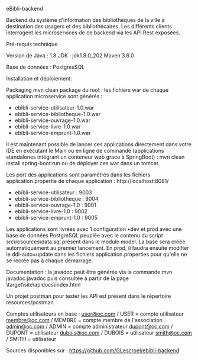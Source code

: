 eBibli-backend

Backend du système d'information des bibliothèques de la ville à destination des usagers et des bibliothécaires.
Les différents clients interrogent les microservices de ce backend via les API Rest exposées.

Pré-requis technique

Version de Java : 1.8
 JDK : jdk1.8.0_202
 Maven 3.6.0

Base de données : PostgresSQL

Installation et déploiement:

Packaging
mvn clean package du root : les fichiers war de chaque application microservice sont générés :
- ebibli-service-utilisateur-1.0.war
- ebibli-service-bibliotheque-1.0.war
- ebibli-service-ouvrage-1.0.war
- ebibli-service-livre-1.0.war
- ebibli-service-emprunt-1.0.war

Il est maintenant possible de lancer ces applications directement dans votre IDE en exécutant le Main
ou en ligne de commande (applications standalones intégrant un conteneur web grace à SpringBoot) : mvn clean install spring-boot:run
ou de déployer ces war dans un tomcat.

Les port des applications sont paramétrés dans les fichiers application.propertie de chaque application : http://localhost:8081/
- ebibli-service-utilisateur : 9003
- ebibli-service-bibliotheque : 9004
- ebibli-service-ouvrage-1.0 : 9001
- ebibli-service-livre-1.0 : 9002
- ebibli-service-emprunt-1.0 : 9005

Les applications sont livrées avec 1 configuration
•dev et prod avec une base de données PostgreSQL peuplée avec le contenu du script src\resources\data.sql présent dans le module model. 
La base sera créée automatiquement au premier lancement.
En prod, il faudra ensuite modifier le ddl-auto=update dans les fichiers application.properties pour qu'elle ne se recrée pas à chaque démarrage.

Documentation : la javadoc peut être générée via la commande mvn javadoc:javadoc puis consultée à partir de la page \target\site\apidocs\index.html

Un projet postman pour tester les API est présent dans le répertoire resources/postman

Comptes utilisateurs en base :
user@oc.com / USER = compte utilisateur
membre@oc.com / MEMBRE = compte membre de l'association
admin@oc.com / ADMIN = compte administrateur
dupont@oc.com / DUPONT = utilisateur
dubois@oc.com / DUBOIS = utilisateur
smith@oc.com / SMITH = utilisateur

Sources disponibles sur : https://github.com/GLescroel/ebibli-backend
